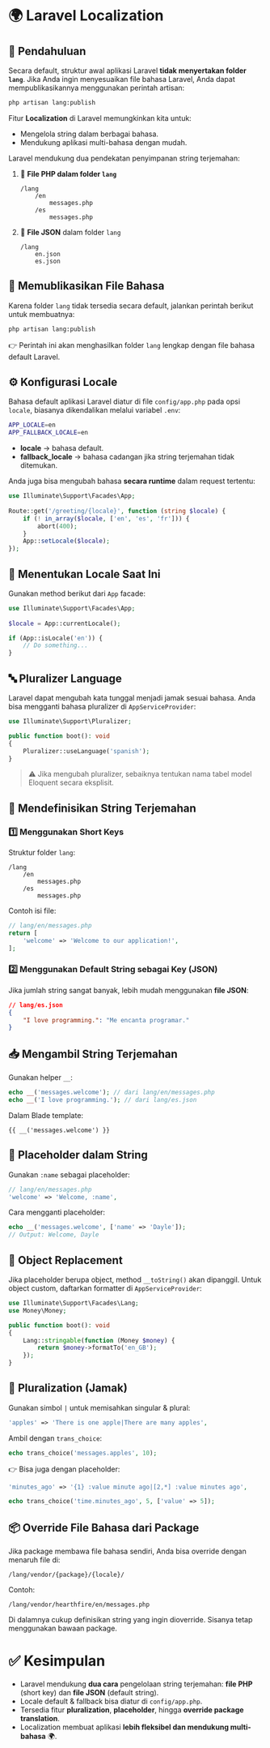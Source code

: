 # 🌍 Laravel Localization

## 📌 Pendahuluan

Secara default, struktur awal aplikasi Laravel **tidak menyertakan folder `lang`**.
Jika Anda ingin menyesuaikan file bahasa Laravel, Anda dapat mempublikasikannya menggunakan perintah artisan:

```bash
php artisan lang:publish
```

Fitur **Localization** di Laravel memungkinkan kita untuk:

* Mengelola string dalam berbagai bahasa.
* Mendukung aplikasi multi-bahasa dengan mudah.

Laravel mendukung dua pendekatan penyimpanan string terjemahan:

1. 📁 **File PHP dalam folder `lang`**

   ```
   /lang
       /en
           messages.php
       /es
           messages.php
   ```
2. 📄 **File JSON** dalam folder `lang`

   ```
   /lang
       en.json
       es.json
   ```



## 📂 Memublikasikan File Bahasa

Karena folder `lang` tidak tersedia secara default, jalankan perintah berikut untuk membuatnya:

```bash
php artisan lang:publish
```

👉 Perintah ini akan menghasilkan folder `lang` lengkap dengan file bahasa default Laravel.



## ⚙️ Konfigurasi Locale

Bahasa default aplikasi Laravel diatur di file `config/app.php` pada opsi `locale`, biasanya dikendalikan melalui variabel `.env`:

```bash
APP_LOCALE=en
APP_FALLBACK_LOCALE=en
```

* **locale** → bahasa default.
* **fallback\_locale** → bahasa cadangan jika string terjemahan tidak ditemukan.

Anda juga bisa mengubah bahasa **secara runtime** dalam request tertentu:

```php
use Illuminate\Support\Facades\App;
 
Route::get('/greeting/{locale}', function (string $locale) {
    if (! in_array($locale, ['en', 'es', 'fr'])) {
        abort(400);
    }
    App::setLocale($locale);
});
```



## 🔎 Menentukan Locale Saat Ini

Gunakan method berikut dari `App` facade:

```php
use Illuminate\Support\Facades\App;
 
$locale = App::currentLocale();

if (App::isLocale('en')) {
    // Do something...
}
```



## 🔤 Pluralizer Language

Laravel dapat mengubah kata tunggal menjadi jamak sesuai bahasa. Anda bisa mengganti bahasa pluralizer di `AppServiceProvider`:

```php
use Illuminate\Support\Pluralizer;

public function boot(): void
{
    Pluralizer::useLanguage('spanish');
}
```

> ⚠️ Jika mengubah pluralizer, sebaiknya tentukan nama tabel model Eloquent secara eksplisit.



## 📝 Mendefinisikan String Terjemahan

### 1️⃣ Menggunakan **Short Keys**

Struktur folder `lang`:

```
/lang
    /en
        messages.php
    /es
        messages.php
```

Contoh isi file:

```php
// lang/en/messages.php
return [
    'welcome' => 'Welcome to our application!',
];
```



### 2️⃣ Menggunakan **Default String sebagai Key (JSON)**

Jika jumlah string sangat banyak, lebih mudah menggunakan **file JSON**:

```json
// lang/es.json
{
    "I love programming.": "Me encanta programar."
}
```



## 📥 Mengambil String Terjemahan

Gunakan helper `__`:

```php
echo __('messages.welcome'); // dari lang/en/messages.php
echo __('I love programming.'); // dari lang/es.json
```

Dalam Blade template:

```blade
{{ __('messages.welcome') }}
```



## 🔄 Placeholder dalam String

Gunakan `:name` sebagai placeholder:

```php
// lang/en/messages.php
'welcome' => 'Welcome, :name',
```

Cara mengganti placeholder:

```php
echo __('messages.welcome', ['name' => 'Dayle']);
// Output: Welcome, Dayle
```



## 🧩 Object Replacement

Jika placeholder berupa object, method `__toString()` akan dipanggil.
Untuk object custom, daftarkan formatter di `AppServiceProvider`:

```php
use Illuminate\Support\Facades\Lang;
use Money\Money;

public function boot(): void
{
    Lang::stringable(function (Money $money) {
        return $money->formatTo('en_GB');
    });
}
```



## 🍎 Pluralization (Jamak)

Gunakan simbol `|` untuk memisahkan singular & plural:

```php
'apples' => 'There is one apple|There are many apples',
```

Ambil dengan `trans_choice`:

```php
echo trans_choice('messages.apples', 10);
```

👉 Bisa juga dengan placeholder:

```php
'minutes_ago' => '{1} :value minute ago|[2,*] :value minutes ago',

echo trans_choice('time.minutes_ago', 5, ['value' => 5]);
```



## 📦 Override File Bahasa dari Package

Jika package membawa file bahasa sendiri, Anda bisa override dengan menaruh file di:

```
/lang/vendor/{package}/{locale}/
```

Contoh:

```
/lang/vendor/hearthfire/en/messages.php
```

Di dalamnya cukup definisikan string yang ingin dioverride. Sisanya tetap menggunakan bawaan package.



# ✅ Kesimpulan

* Laravel mendukung **dua cara** pengelolaan string terjemahan: **file PHP** (short key) dan **file JSON** (default string).
* Locale default & fallback bisa diatur di `config/app.php`.
* Tersedia fitur **pluralization**, **placeholder**, hingga **override package translation**.
* Localization membuat aplikasi **lebih fleksibel dan mendukung multi-bahasa** 🌍.


